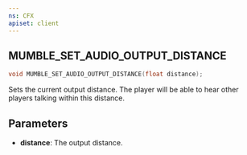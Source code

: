 ```yaml
---
ns: CFX
apiset: client
---
```

## MUMBLE_SET_AUDIO_OUTPUT_DISTANCE

```c
void MUMBLE_SET_AUDIO_OUTPUT_DISTANCE(float distance);
```

Sets the current output distance. The player will be able to hear other players talking within this distance.

## Parameters
* **distance**: The output distance.
